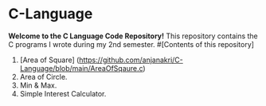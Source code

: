 # C-Language
**Welcome to the C Language Code Repository!**
This repository contains the C programs I wrote during my 2nd semester.
#[Contents of this repository]

1. [Area of Square]  (https://github.com/anjanakri/C-Language/blob/main/AreaOfSqaure.c)
2. Area of Circle.
3. Min & Max.
4. Simple Interest Calculator.
   
 
